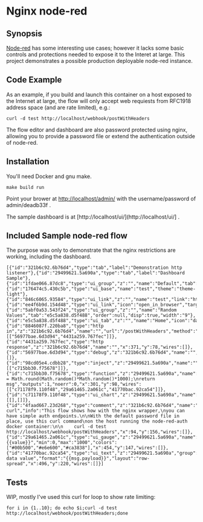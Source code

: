 # Nginx node-red

## Synopsis

[Node-red](https://nodered.org/) has some interesting use cases; however it lacks some basic controls and protections needed to expose it to the Interet at large.  This project demonstrates a possible production deployable node-red instance. 

## Code Example

As an example, if you build and launch this container on a host exposed to the Internet at large, the flow will only accept web requiests from RFC1918 address space (and are rate limited), e.g.:

```curl -d test http://localhost/webhook/postWithHeaders```

The flow editor and dashboard are also password protected using nginx, allowing you to provide a password file or extend the authentication outside of node-red.


## Installation

You'll need Docker and gnu make.

```
make build run
```

Point your brower at [http://localhost/admin/](http://localhost/admin/) with the username/password of admin/deadb33f .

The sample dashboard is at [http://localhost/ui/](http://localhost/ui/] .

## Included Sample node-red flow

The purpose was only to demonstrate that the nginx restrictions are working, including the dashboard.

```
[{"id":"321b6c92.6b76d4","type":"tab","label":"Demonstration http listener"},{"id":"29499621.5a690a","type":"tab","label":"Dashboard Sample"},{"id":"1fdae066.87dc8","type":"ui_group","z":"","name":"Default","tab":"","disp":true,"width":"6"},{"id":"176474c5.430c5b","type":"ui_base","name":"test","theme":"theme-light"},{"id":"846c6065.93584","type":"ui_link","z":"","name":"test","link":"https://www.google.com/","icon":"open_in_browser","target":"newtab","order":2},{"id":"ee4f6b9d.154d48","type":"ui_link","icon":"open_in_browser","target":"newtab","order":1},{"id":"5abf0a53.543f24","type":"ui_group","z":"","name":"Random Values","tab":"e5c5a838.d5f488","order":null,"disp":true,"width":"9"},{"id":"e5c5a838.d5f488","type":"ui_tab","z":"","name":"Home","icon":"dashboard"},{"id":"8846087f.220ba8","type":"http in","z":"321b6c92.6b76d4","name":"","url":"/postWithHeaders","method":"post","swaggerDoc":"","x":125,"y":94,"wires":[["56977bae.6d3d94","4431a259.767fec"]]},{"id":"4431a259.767fec","type":"http response","z":"321b6c92.6b76d4","name":"","x":371,"y":78,"wires":[]},{"id":"56977bae.6d3d94","type":"debug","z":"321b6c92.6b76d4","name":"","active":true,"console":"false","complete":"true","x":365,"y":191,"wires":[]},{"id":"98cd05e4.cdbb28","type":"inject","z":"29499621.5a690a","name":"","topic":"","payload":"","payloadType":"date","repeat":"5","crontab":"","once":false,"x":136,"y":97,"wires":[["c715bb30.f75678"]]},{"id":"c715bb30.f75678","type":"function","z":"29499621.5a690a","name":"rand","func":"msg.payload = Math.round(Math.random()*Math.random()*1000);\nreturn msg","outputs":1,"noerr":0,"x":301,"y":98,"wires":[["c71178f9.110f48","29a61465.2a061c","41770bac.92ca54"]]},{"id":"c71178f9.110f48","type":"ui_chart","z":"29499621.5a690a","name":"","group":"5abf0a53.543f24","order":0,"width":"0","height":"0","label":"chart","chartType":"line","legend":"false","xformat":"%H:%M:%S","interpolate":"linear","nodata":"","ymin":"","ymax":"","removeOlder":1,"removeOlderUnit":"3600","x":449,"y":97,"wires":[[],[]]},{"id":"4faad667.23d268","type":"comment","z":"321b6c92.6b76d4","name":"Sample curl","info":"This flow shows how with the nginx wrapper,\nyou can have simple auth endpoints.\n\nWith the default password file in place, use this curl command\non the host running the node-red-auth docker container:\n\n    curl -d test http://localhost/webhook/postWithHeaders","x":94,"y":156,"wires":[]},{"id":"29a61465.2a061c","type":"ui_gauge","z":"29499621.5a690a","name":"","group":"5abf0a53.543f24","order":0,"width":0,"height":0,"gtype":"gage","title":"Gauge","label":"units","format":"{{value}}","min":0,"max":"1000","colors":["#00b500","#e6e600","#ca3838"],"x":454,"y":147,"wires":[]},{"id":"41770bac.92ca54","type":"ui_text","z":"29499621.5a690a","group":"5abf0a53.543f24","order":0,"width":0,"height":0,"name":"","label":"Last data value","format":"{{msg.payload}}","layout":"row-spread","x":496,"y":220,"wires":[]}]
```


## Tests

WIP, mostly I've used this curl for loop to show rate limiting:

```
for i in {1..10}; do echo $i;curl -d test http://localhost/webhook/postWithHeaders;done
```
